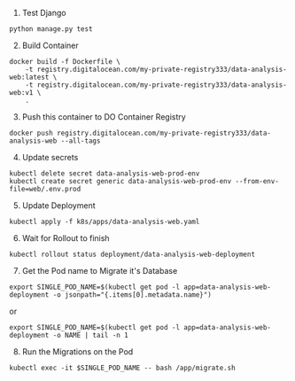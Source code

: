 1. Test Django

```
python manage.py test
```

2. Build Container

```
docker build -f Dockerfile \
    -t registry.digitalocean.com/my-private-registry333/data-analysis-web:latest \
    -t registry.digitalocean.com/my-private-registry333/data-analysis-web:v1 \
    .
```

3. Push this container to DO Container Registry

```
docker push registry.digitalocean.com/my-private-registry333/data-analysis-web --all-tags
```

4. Update secrets

```
kubectl delete secret data-analysis-web-prod-env
kubectl create secret generic data-analysis-web-prod-env --from-env-file=web/.env.prod
```

5. Update Deployment

```
kubectl apply -f k8s/apps/data-analysis-web.yaml
```

6. Wait for Rollout to finish

```
kubectl rollout status deployment/data-analysis-web-deployment
```

7. Get the Pod name to Migrate it's Database

```
export SINGLE_POD_NAME=$(kubectl get pod -l app=data-analysis-web-deployment -o jsonpath="{.items[0].metadata.name}")
```

or

```
export SINGLE_POD_NAME=$(kubectl get pod -l app=data-analysis-web-deployment -o NAME | tail -n 1
```

8. Run the Migrations on the Pod

```
kubectl exec -it $SINGLE_POD_NAME -- bash /app/migrate.sh
```
